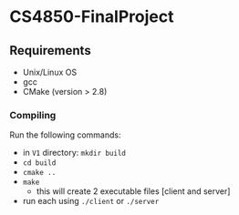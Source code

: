 # CS4850-FinalProject

## Requirements
- Unix/Linux OS
- gcc 
- CMake (version > 2.8)

### Compiling 
Run the following commands:
- in `V1` directory: `mkdir build`
- `cd build`
- `cmake ..`
-  `make`
   - this will create 2 executable files [client and server]
- run each using `./client` or `./server`